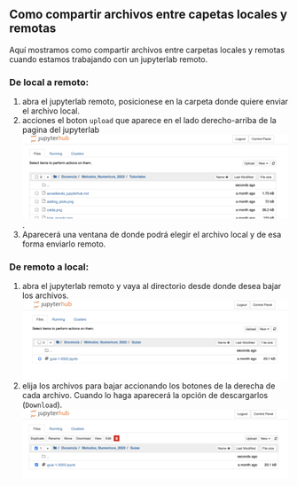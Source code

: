 ## Como compartir archivos entre capetas locales y remotas

Aquí mostramos como compartir archivos entre carpetas locales y remotas cuando estamos trabajando con un jupyterlab remoto.

### De local a remoto:

1. abra el jupyterlab remoto, posicionese en la carpeta donde quiere enviar el archivo local.
2. acciones el boton `upload` que aparece en el lado derecho-arriba de la pagina del jupyterlab ![upload](assets/upload.png).
3. Aparecerá una ventana de donde podrá elegir el archivo local y de esa forma enviarlo remoto. 

### De remoto a local:

1. abra el jupyterlab remoto y vaya al directorio desde donde desea bajar los archivos. ![download1](assets/download_1.png)
2. elija los archivos para bajar accionando los botones de la derecha de cada archivo. Cuando lo haga aparecerá la opción de descargarlos (`Download`). ![download2](assets/download_2.png)
